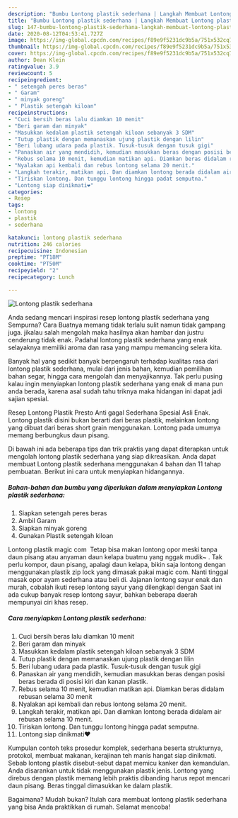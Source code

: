 ```yaml
---
description: "Bumbu Lontong plastik sederhana | Langkah Membuat Lontong plastik sederhana Yang Sedap"
title: "Bumbu Lontong plastik sederhana | Langkah Membuat Lontong plastik sederhana Yang Sedap"
slug: 147-bumbu-lontong-plastik-sederhana-langkah-membuat-lontong-plastik-sederhana-yang-sedap
date: 2020-08-12T04:53:41.727Z
image: https://img-global.cpcdn.com/recipes/f89e9f5231dc9b5a/751x532cq70/lontong-plastik-sederhana-foto-resep-utama.jpg
thumbnail: https://img-global.cpcdn.com/recipes/f89e9f5231dc9b5a/751x532cq70/lontong-plastik-sederhana-foto-resep-utama.jpg
cover: https://img-global.cpcdn.com/recipes/f89e9f5231dc9b5a/751x532cq70/lontong-plastik-sederhana-foto-resep-utama.jpg
author: Dean Klein
ratingvalue: 3.9
reviewcount: 5
recipeingredient:
- " setengah peres beras"
- " Garam"
- " minyak goreng"
- " Plastik setengah kiloan"
recipeinstructions:
- "Cuci bersih beras lalu diamkan 10 menit"
- "Beri garam dan minyak"
- "Masukkan kedalam plastik setengah kiloan sebanyak 3 SDM"
- "Tutup plastik dengan memanaskan ujung plastik dengan lilin"
- "Beri lubang udara pada plastik. Tusuk-tusuk dengan tusuk gigi"
- "Panaskan air yang mendidih, kemudian masukkan beras dengan posisi beras berada di posisi kiri dan kanan plastik."
- "Rebus selama 10 menit, kemudian matikan api. Diamkan beras didalam rebusan selama 30 menit"
- "Nyalakan api kembali dan rebus lontong selama 20 menit."
- "Langkah terakir, matikan api. Dan diamkan lontong berada didalam air rebusan selama 10 menit."
- "Tiriskan lontong. Dan tunggu lontong hingga padat semputna."
- "Lontong siap dinikmati❤️"
categories:
- Resep
tags:
- lontong
- plastik
- sederhana

katakunci: lontong plastik sederhana 
nutrition: 246 calories
recipecuisine: Indonesian
preptime: "PT18M"
cooktime: "PT50M"
recipeyield: "2"
recipecategory: Lunch

---
```



![Lontong plastik sederhana](https://img-global.cpcdn.com/recipes/f89e9f5231dc9b5a/751x532cq70/lontong-plastik-sederhana-foto-resep-utama.jpg)

Anda sedang mencari inspirasi resep lontong plastik sederhana yang Sempurna? Cara Buatnya memang tidak terlalu sulit namun tidak gampang juga. jikalau salah mengolah maka hasilnya akan hambar dan justru cenderung tidak enak. Padahal lontong plastik sederhana yang enak selayaknya memiliki aroma dan rasa yang mampu memancing selera kita.

Banyak hal yang sedikit banyak berpengaruh terhadap kualitas rasa dari lontong plastik sederhana, mulai dari jenis bahan, kemudian pemilihan bahan segar, hingga cara mengolah dan menyajikannya. Tak perlu pusing kalau ingin menyiapkan lontong plastik sederhana yang enak di mana pun anda berada, karena asal sudah tahu triknya maka hidangan ini dapat jadi sajian spesial.

Resep Lontong Plastik Presto Anti gagal Sederhana Spesial Asli Enak. Lontong plastik disini bukan berarti dari beras plastik, melainkan lontong yang dibuat dari beras short grain menggunakan. Lontong pada umumya memang berbungkus daun pisang.


Di bawah ini ada beberapa tips dan trik praktis yang dapat diterapkan untuk mengolah lontong plastik sederhana yang siap dikreasikan. Anda dapat membuat Lontong plastik sederhana menggunakan 4 bahan dan 11 tahap pembuatan. Berikut ini cara untuk menyiapkan hidangannya.

<!--inarticleads1-->

##### Bahan-bahan dan bumbu yang diperlukan dalam menyiapkan Lontong plastik sederhana:

1. Siapkan  setengah peres beras
1. Ambil  Garam
1. Siapkan  minyak goreng
1. Gunakan  Plastik setengah kiloan


Lontong plastik magic com ‍ Tetap bisa makan lontong opor meski tanpa daun pisang atau anyaman daun kelapa buatmu yang nggak mudik~ ‍. Tak perlu kompor, daun pisang, apalagi daun kelapa, bikin saja lontong dengan menggunakan plastik zip lock yang dimasak pakai magic com. Nanti tinggal masak opor ayam sederhana atau beli di. Jajanan lontong sayur enak dan murah, cobalah ikuti resep lontong sayur yang dilengkapi dengan Saat ini ada cukup banyak resep lontong sayur, bahkan beberapa daerah mempunyai ciri khas resep. 

<!--inarticleads2-->

##### Cara menyiapkan Lontong plastik sederhana:

1. Cuci bersih beras lalu diamkan 10 menit
1. Beri garam dan minyak
1. Masukkan kedalam plastik setengah kiloan sebanyak 3 SDM
1. Tutup plastik dengan memanaskan ujung plastik dengan lilin
1. Beri lubang udara pada plastik. Tusuk-tusuk dengan tusuk gigi
1. Panaskan air yang mendidih, kemudian masukkan beras dengan posisi beras berada di posisi kiri dan kanan plastik.
1. Rebus selama 10 menit, kemudian matikan api. Diamkan beras didalam rebusan selama 30 menit
1. Nyalakan api kembali dan rebus lontong selama 20 menit.
1. Langkah terakir, matikan api. Dan diamkan lontong berada didalam air rebusan selama 10 menit.
1. Tiriskan lontong. Dan tunggu lontong hingga padat semputna.
1. Lontong siap dinikmati❤️


Kumpulan contoh teks prosedur komplek, sederhana beserta strukturnya, protokol, membuat makanan, kerajinan teh manis hangat siap dinikmati. Sebab lontong plastik disebut-sebut dapat memicu kanker dan kemandulan. Anda disarankan untuk tidak menggunakan plastik jenis. Lontong yang direbus dengan plastik memang lebih praktis dibanding harus repot mencari daun pisang. Beras tinggal dimasukkan ke dalam plastik. 

Bagaimana? Mudah bukan? Itulah cara membuat lontong plastik sederhana yang bisa Anda praktikkan di rumah. Selamat mencoba!
